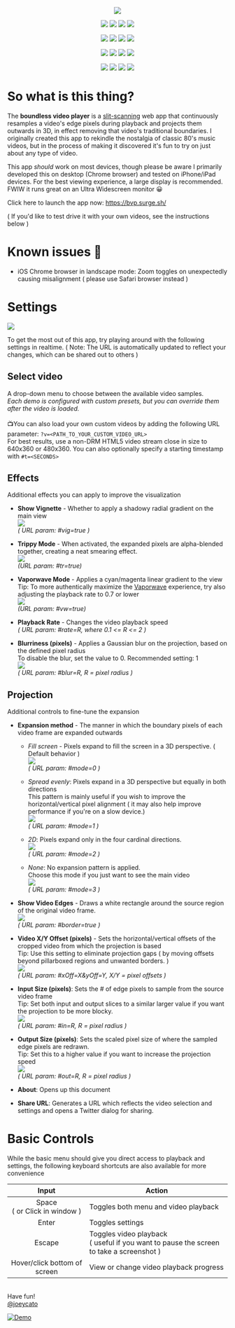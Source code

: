<p align="center">
<img src="img/bvplogo.png">
</p>
<p align="center">
<a href="./screenshots/d6.png"><img src="img/d6.png"></a>
<a href="./screenshots/d4.png"><img src="img/d4.png"></a>
<a href="./screenshots/d11.png"><img src="img/d11.png"></a>
<a href="./screenshots/d7.png"><img src="img/d7.png"></a>
</p>
<p align="center">
<a href="./screenshots/d5.png"><img src="img/d5.png"></a>
<a href="./screenshots/d8.png"><img src="img/d8.png"></a>
<a href="./screenshots/d10.png"><img src="img/d10.png"></a>
<a href="./screenshots/d12.png"><img src="img/d12.png"></a>
</p>
<p align="center">
<a href="./screenshots/d17.png"><img src="img/d17.png"></a>
<a href="./screenshots/d18.png"><img src="img/d18.png"></a>
<a href="./screenshots/d13.png"><img src="img/d13.png"></a>
<a href="./screenshots/d16.png"><img src="img/d16.png"></a>
</p>
<p align="center">
<a href="./screenshots/d19.png"><img src="img/d19.png"></a>
<a href="./screenshots/d1.png"><img src="img/d1.png"></a>
<a href="./screenshots/d2.png"><img src="img/d2.png"></a>
<a href="./screenshots/d14.png"><img src="img/d14.png"></a>
</p>

# So what is this thing?

The **boundless video player** is a [slit-scanning](https://en.wikipedia.org/wiki/Slit-scan_photography) web app that continuously
resamples a video's edge pixels during playback and projects them outwards in
3D, in effect removing that video's traditional boundaries. I originally created
this app to rekindle the nostalgia of classic 80's music videos, but in the
process of making it discovered it's fun to try on just about any type of video.

This app _should_ work on most devices, though please be aware I primarily developed
this on desktop (Chrome browser) and tested on iPhone/iPad devices. For the best
viewing experience, a large display is recommended. FWIW it runs great on an
Ultra Widescreen monitor 😀

Click here to launch the app now: https://bvp.surge.sh/

( If you'd like to test drive it with your own videos, see the instructions below )

# Known issues 🐜

-   iOS Chrome browser in landscape mode: Zoom toggles on unexpectedly causing
    misalignment ( please use Safari browser instead )

# Settings

![](img/settings.png)

To get the most out of this app, try playing around with the following settings
in realtime. ( Note: The URL is automatically updated to reflect your changes,
which can be shared out to others )

## **Select video**

A drop-down menu to choose between the available video samples.<br>_Each demo is
configured with custom presets, but you can override them after the video is
loaded._<br><br>📺You can also load your own custom videos by adding the
following URL parameter: `?v=<PATH_TO_YOUR_CUSTOM_VIDEO_URL>`<br>For best
results, use a non-DRM HTML5 video stream close in size to 640x360 or 480x360. You can
also optionally specify a starting timestamp with `#t=<SECONDS>`

## **Effects**

Additional effects you can apply to improve the visualization

-   **Show Vignette** - Whether to apply a shadowy radial gradient on the main
    view<br>![](img/fx-vig.png)<br>_( URL param: #vig=true )_

-   **Trippy Mode** - When activated, the expanded pixels are alpha-blended
    together, creating a neat smearing effect.<br>![](img/fx-trip.png)<br>_(URL
    param: #tr=true)_

-   **Vaporwave Mode** - Applies a cyan/magenta linear gradient to the
    view<br>Tip: To more authentically maximize the
    [Vaporwave](https://en.wikipedia.org/wiki/Vaporwave) experience, try also
    adjusting the playback rate to 0.7 or lower<br>![](img/fx-vw.png)<br>_(URL
    param: #vw=true)_

-   **Playback Rate** - Changes the video playback speed<br>_( URL param: #rate=R,
    where 0.1 <= R <= 2 )_

-   **Blurriness (pixels)** - Applies a Gaussian blur on the projection, based on
    the defined pixel radius<br>To disable the blur, set the value to 0.
    Recommended setting: 1<br>![](img/fx-blur2.png)<br>_( URL param: #blur=R, R =
    pixel radius )_

## **Projection**

Additional controls to fine-tune the expansion

-   **Expansion method** - The manner in which the boundary pixels of each video
    frame are expanded outwards

    -   _Fill screen_ - Pixels expand to fill the screen in a 3D perspective. (
        Default behavior ) <br>![](img/exp-fill.png)<br>_( URL param: #mode=0 )_

    -   _Spread evenly_: Pixels expand in a 3D perspective but equally in both
        directions<br>This pattern is mainly useful if you wish to improve the
        horizontal/vertical pixel alignment ( it may also help improve performance
        if you're on a slow device.)<br>![](img/exp-spread.png)<br>_( URL param:
        #mode=1 )_

    -   _2D_: Pixels expand only in the four cardinal
        directions.<br>![](img/exp-2d.png)<br>_( URL param: #mode=2 )_

    -   _None_: No expansion pattern is applied.<br>Choose this mode if you just
        want to see the main video<br>![](img/exp-none.png)<br>_( URL param:
        #mode=3 )_

-   **Show Video Edges** - Draws a white rectangle around the source region of the
    original video frame.<br>![](img/tune-border.png)<br>_( URL param:
    #border=true )_

-   **Video X/Y Offset (pixels)** - Sets the horizontal/vertical offsets of the
    cropped video from which the projection is based<br>Tip: Use this setting to
    eliminate projection gaps ( by moving offsets beyond pillarboxed regions and
    unwanted borders. )<br>![](img/tune-offsets.png)<br>_( URL param:
    #xOff=X&yOff=Y, X/Y = pixel offsets )_

-   **Input Size (pixels)**: Sets the # of edge pixels to sample from the source
    video frame<br>Tip: Set both input and output slices to a similar larger value
    if you want the projection to be more blocky.<br>![](img/tune-in.png)<br>_(
    URL param: #in=R, R = pixel radius )_

-   **Output Size (pixels)**: Sets the scaled pixel size of where the sampled edge
    pixels are redrawn.<br>Tip: Set this to a higher value if you want to increase
    the projection speed<br>![](img/tune-out.png)<br>_( URL param: #out=R, R =
    pixel radius )_

-   **About**: Opens up this document
-   **Share URL**: Generates a URL which reflects the video selection and settings and opens a Twitter dialog for sharing.

# Basic Controls

While the basic menu should give you direct access to playback and settings, the
following keyboard shortcuts are also available for more convenience

|            **Input**            | **Action**                                                                                |
| :-----------------------------: | ----------------------------------------------------------------------------------------- |
| Space<br>( or Click in window ) | Toggles both menu and video playback                                                      |
|              Enter              | Toggles settings                                                                          |
|             Escape              | Toggles video playback<br>( useful if you want to pause the screen to take a screenshot ) |
|  Hover/click bottom of screen   | View or change video playback progress                                                    |

<br>Have fun!<br> [@joeycato](https://twitter.com/joeycato)

[![Demo](https://img.youtube.com/vi/BEVUlyltP-g/0.jpg)](https://www.youtube.com/watch?v=BEVUlyltP-g)
